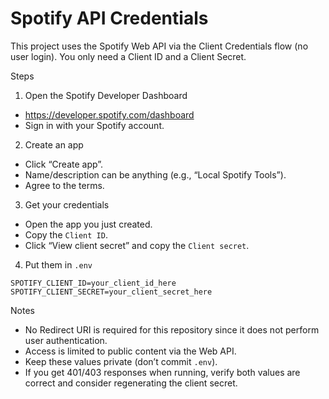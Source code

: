 # Spotify API Credentials

This project uses the Spotify Web API via the Client Credentials flow (no user login). You only need a Client ID and a Client Secret.

Steps

1. Open the Spotify Developer Dashboard

- https://developer.spotify.com/dashboard
- Sign in with your Spotify account.

2. Create an app

- Click “Create app”.
- Name/description can be anything (e.g., “Local Spotify Tools”).
- Agree to the terms.

3. Get your credentials

- Open the app you just created.
- Copy the `Client ID`.
- Click “View client secret” and copy the `Client secret`.

4. Put them in `.env`

```
SPOTIFY_CLIENT_ID=your_client_id_here
SPOTIFY_CLIENT_SECRET=your_client_secret_here
```

Notes

- No Redirect URI is required for this repository since it does not perform user authentication.
- Access is limited to public content via the Web API.
- Keep these values private (don’t commit `.env`).
- If you get 401/403 responses when running, verify both values are correct and consider regenerating the client secret.
